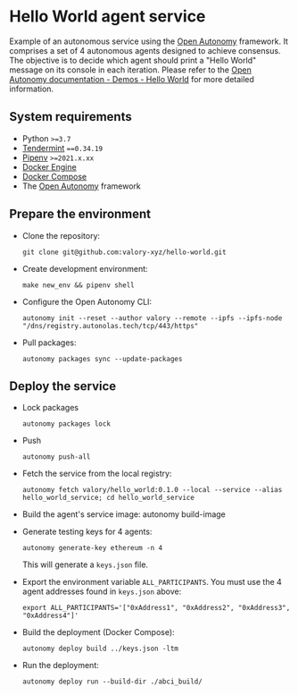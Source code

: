 # Hello World agent service

Example of an autonomous service using the [Open Autonomy](https://docs.autonolas.network/open-autonomy/) framework. It comprises a set of 4 autonomous agents designed to achieve consensus. The objective is to decide which agent should print a "Hello World" message on its console in each iteration. Please refer to the [Open Autonomy documentation - Demos - Hello World](https://docs.autonolas.network/demos/hello-world/) for more detailed information.

## System requirements

- Python `>=3.7`
- [Tendermint](https://docs.tendermint.com/v0.34/introduction/install.html) `==0.34.19`
- [Pipenv](https://pipenv.pypa.io/en/latest/installation/) `>=2021.x.xx`
- [Docker Engine](https://docs.docker.com/engine/install/)
- [Docker Compose](https://docs.docker.com/compose/install/)
- The [Open Autonomy](https://docs.autonolas.network/open-autonomy/guides/set_up/#set-up-the-framework) framework

## Prepare the environment

- Clone the repository:

      git clone git@github.com:valory-xyz/hello-world.git

- Create development environment:

      make new_env && pipenv shell

- Configure the Open Autonomy CLI:

      autonomy init --reset --author valory --remote --ipfs --ipfs-node "/dns/registry.autonolas.tech/tcp/443/https"

- Pull packages:

      autonomy packages sync --update-packages

## Deploy the service

- Lock packages

      autonomy packages lock

- Push

      autonomy push-all

- Fetch the service from the local registry:

      autonomy fetch valory/hello_world:0.1.0 --local --service --alias hello_world_service; cd hello_world_service

- Build the agent's service image:
      autonomy build-image

- Generate testing keys for 4 agents:

      autonomy generate-key ethereum -n 4

  This will generate a `keys.json` file.

- Export the environment variable `ALL_PARTICIPANTS`. You must use the 4 agent addresses found in `keys.json` above:

      export ALL_PARTICIPANTS='["0xAddress1", "0xAddress2", "0xAddress3", "0xAddress4"]'

- Build the deployment (Docker Compose):

      autonomy deploy build ../keys.json -ltm

- Run the deployment:

      autonomy deploy run --build-dir ./abci_build/
